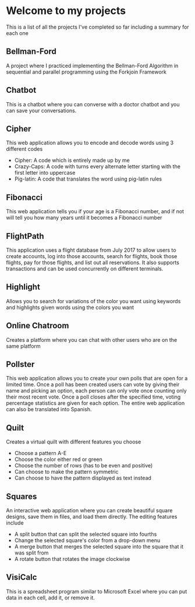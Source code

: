 # Welcome to my projects
This is a list of all the projects I've completed so far including a summary for each one

## Bellman-Ford
A project where I practiced implementing the Bellman-Ford Algorithm in sequential and parallel programming using the Forkjoin Framework

## Chatbot
This is a chatbot where you can converse with a doctor chatbot and you can save your conversations.

## Cipher
This web application allows you to encode and decode words using 3 different codes
- Cipher: A code which is entirely made up by me
- Crazy-Caps: A code with turns every alternate letter starting with the first letter into uppercase
- Pig-latin: A code that translates the word using pig-latin rules

## Fibonacci
This web application tells you if your age is a Fibonacci number, and if not will tell you how many years until it becomes a Fibonacci number

## FlightPath
This application uses a flight database from July 2017 to allow users to 
create accounts, log into those accounts, search for flights, book those flights, pay for those flights, and list out all reservations.
It also supports transactions and can be used concurrently on different terminals.

## Highlight
Allows you to search for variations of the color you want using keywords and highlights given words using the colors you want

## Online Chatroom
Creates a platform where you can chat with other users who are on the same platform

## Pollster
This web application allows you to create your own polls that are open for a limited time.
Once a poll has been created users can vote by giving their name and picking an option, each person can only vote once counting only their most recent vote.
Once a poll closes after the specified time, voting percentage statistics are given for each option.
The entire web application can also be translated into Spanish.

## Quilt
Creates a virtual quilt with different features you choose
- Choose a pattern A-E
- Choose the color either red or green
- Choose the number of rows (has to be even and positive)
- Can choose to make the pattern symmetric
- Can choose to have the pattern displayed as text instead

## Squares
An interactive web application where you can create beautiful square designs, save them in files, and load them directly. The editing features include
- A split button that can split the selected square into fourths
- Change the selected square's color from a drop-down menu
- A merge button that merges the selected square into the square that it was split from
- A rotate button that rotates the image clockwise

## VisiCalc
This is a spreadsheet program similar to Microsoft Excel where you can put data in each cell, add it, or remove it.    
